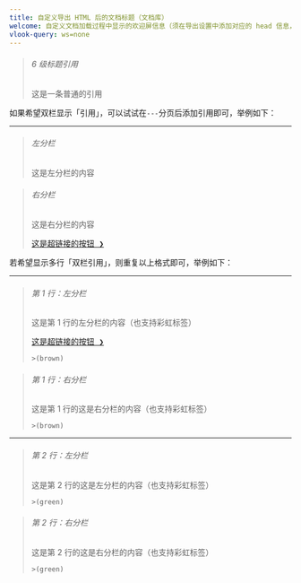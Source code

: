 ```yaml
---
title: 自定义导出 HTML 后的文档标题（文档库）
welcome: 自定义文档加载过程中显示的欢迎屏信息（须在导出设置中添加对应的 head 信息，详见 VLOOK™ 快速参考手册）
vlook-query: ws=none
---
```




> ###### 6 级标题引用
>
> 这是一条普通的引用



如果希望双栏显示「引用」，可以试试在`---`分页后添加引用即可，举例如下：

---

> ###### 左分栏
>
> 这是左分栏的内容

> ###### 右分栏
>
> 这是右分栏的内容
>
> [<kbd>这是超链接的按钮 ❯</kbd>](https://gitee.com/madmaxchow/VLOOK)



若希望显示多行「双栏引用」，则重复以上格式即可，举例如下：

---

> ###### 第 1 行：左分栏
>
> 这是第 1 行的左分栏的内容（也支持彩虹标签）
>
> [<kbd>这是超链接的按钮 ❯</kbd>](https://gitee.com/madmaxchow/VLOOK)
>
> `>(brown)`

> ###### 第 1 行：右分栏
>
> 这是第 1 行的这是右分栏的内容（也支持彩虹标签）
>
> `>(brown)`

---

> ###### 第 2 行：左分栏
>
> 这是第 2 行的这是左分栏的内容（也支持彩虹标签）
>
> `>(green)`

> ###### 第 2 行：右分栏
>
> 这是第 2 行的这是右分栏的内容（也支持彩虹标签）
>
> `>(green)`

